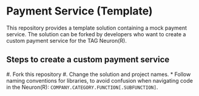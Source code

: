 Payment Service (Template)
=============================

This repository provides a template solution containing a mock payment service. The solution can be forked by developers who want to 
create a custom payment service for the TAG Neuron(R).

Steps to create a custom payment service
--------------------------------------------

#. Fork this repository
#. Change the solution and project names.
	* Follow naming conventions for libraries, to avoid confusion when navigating code in the Neuron(R): `COMPANY.CATEGORY.FUNCTION[.SUBFUNCTION]`.

